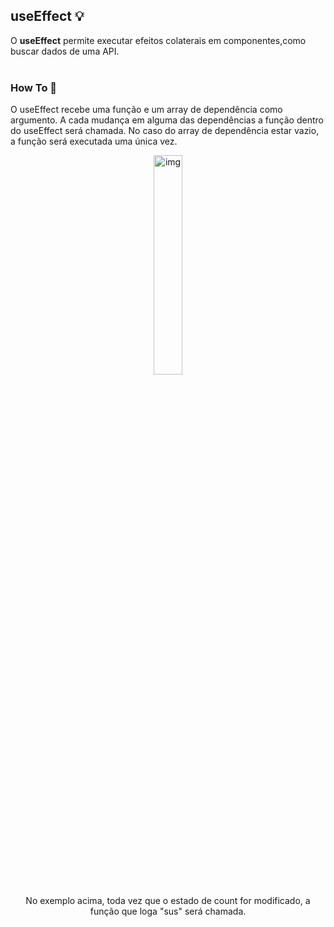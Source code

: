 ## useEffect 💡

O <strong>useEffect</strong> permite executar efeitos colaterais em componentes,como buscar dados de uma API.
<br><br>

### How To 📖
O useEffect recebe uma função e um array de dependência como argumento. A cada mudança em alguma das dependências a função dentro do useEffect será chamada. No caso do array de dependência estar vazio, a função será executada uma única vez.
<p align="center">
  <img src="https://github.com/Lucas-Tito/Learning_ReactJS/assets/61806906/a8e70696-1ce7-4765-8009-32fd98575c5a" alt="img" width="30%"/>
</p>

<p align="center">No exemplo acima, toda vez que o estado de count for modificado, a função que loga "sus" será chamada.</p>
